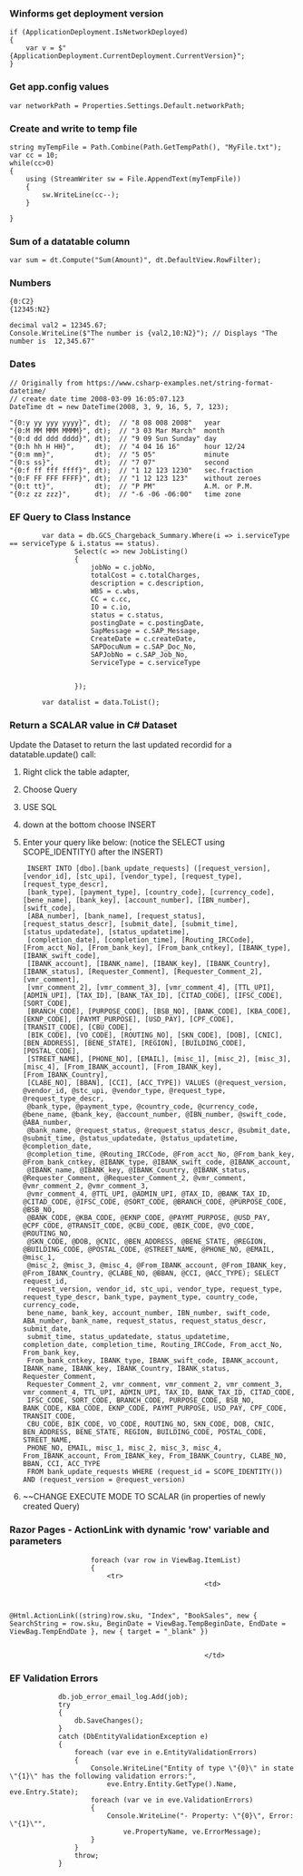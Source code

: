 ### Winforms get deployment version
    if (ApplicationDeployment.IsNetworkDeployed) 
    {
        var v = $"{ApplicationDeployment.CurrentDeployment.CurrentVersion}";
    }

### Get app.config values
    var networkPath = Properties.Settings.Default.networkPath;

### Create and write to temp file
    string myTempFile = Path.Combine(Path.GetTempPath(), "MyFile.txt");
    var cc = 10;
    while(cc>0)
    {
        using (StreamWriter sw = File.AppendText(myTempFile))
        {
            sw.WriteLine(cc--);
        }

    }
    
### Sum of a datatable column
    var sum = dt.Compute("Sum(Amount)", dt.DefaultView.RowFilter);
 
### Numbers
    {0:C2}
    {12345:N2}
    
    decimal val2 = 12345.67;
    Console.WriteLine($"The number is {val2,10:N2}"); // Displays "The number is  12,345.67"

    

### Dates
    // Originally from https://www.csharp-examples.net/string-format-datetime/
    // create date time 2008-03-09 16:05:07.123
    DateTime dt = new DateTime(2008, 3, 9, 16, 5, 7, 123);

    "{0:y yy yyy yyyy}", dt);  // "8 08 008 2008"   year
    "{0:M MM MMM MMMM}", dt);  // "3 03 Mar March"  month
    "{0:d dd ddd dddd}", dt);  // "9 09 Sun Sunday" day
    "{0:h hh H HH}",     dt);  // "4 04 16 16"      hour 12/24
    "{0:m mm}",          dt);  // "5 05"            minute
    "{0:s ss}",          dt);  // "7 07"            second
    "{0:f ff fff ffff}", dt);  // "1 12 123 1230"   sec.fraction
    "{0:F FF FFF FFFF}", dt);  // "1 12 123 123"    without zeroes
    "{0:t tt}",          dt);  // "P PM"            A.M. or P.M.
    "{0:z zz zzz}",      dt);  // "-6 -06 -06:00"   time zone

### EF Query to Class Instance

            var data = db.GCS_Chargeback_Summary.Where(i => i.serviceType == serviceType & i.status == status).
                    Select(c => new JobListing()
                    {
                        jobNo = c.jobNo,
                        totalCost = c.totalCharges,
                        description = c.description,
                        WBS = c.wbs,
                        CC = c.cc,
                        IO = c.io,
                        status = c.status,
                        postingDate = c.postingDate,
                        SapMessage = c.SAP_Message,
                        CreateDate = c.createDate,
                        SAPDocuNum = c.SAP_Doc_No,
                        SAPJobNo = c.SAP_Job_No,
                        ServiceType = c.serviceType


                    });

            var datalist = data.ToList();

### Return a SCALAR value in C# Dataset

Update the Dataset to return the last updated recordid for a datatable.update() call:
1) Right click the table adapter,
2) Choose Query
3) USE SQL
4) down at the bottom choose INSERT
5) Enter your query like below: (notice the SELECT using SCOPE_IDENTITY() after the INSERT)
         
        INSERT INTO [dbo].[bank_update_requests] ([request_version], [vendor_id], [stc_upi], [vendor_type], [request_type], [request_type_descr], 
        [bank_type], [payment_type], [country_code], [currency_code], [bene_name], [bank_key], [account_number], [IBN_number], [swift_code], 
        [ABA_number], [bank_name], [request_status], [request_status_descr], [submit_date], [submit_time], [status_updatedate], [status_updatetime], 
        [completion_date], [completion_time], [Routing_IRCCode], [From_acct_No], [From_bank_key], [From_bank_cntkey], [IBANK_type], [IBANK_swift_code], 
        [IBANK_account], [IBANK_name], [IBANK_key], [IBANK_Country], [IBANK_status], [Requester_Comment], [Requester_Comment_2], [vmr_comment], 
        [vmr_comment_2], [vmr_comment_3], [vmr_comment_4], [TTL_UPI], [ADMIN_UPI], [TAX_ID], [BANK_TAX_ID], [CITAD_CODE], [IFSC_CODE], [SORT_CODE], 
        [BRANCH_CODE], [PURPOSE_CODE], [BSB_NO], [BANK_CODE], [KBA_CODE], [EKNP_CODE], [PAYMT_PURPOSE], [USD_PAY], [CPF_CODE], [TRANSIT_CODE], [CBU_CODE], 
        [BIK_CODE], [VO_CODE], [ROUTING_NO], [SKN_CODE], [DOB], [CNIC], [BEN_ADDRESS], [BENE_STATE], [REGION], [BUILDING_CODE], [POSTAL_CODE], 
        [STREET_NAME], [PHONE_NO], [EMAIL], [misc_1], [misc_2], [misc_3], [misc_4], [From_IBANK_account], [From_IBANK_key], [From_IBANK_Country],
        [CLABE_NO], [BBAN], [CCI], [ACC_TYPE]) VALUES (@request_version, @vendor_id, @stc_upi, @vendor_type, @request_type, @request_type_descr,
        @bank_type, @payment_type, @country_code, @currency_code, @bene_name, @bank_key, @account_number, @IBN_number, @swift_code, @ABA_number,
        @bank_name, @request_status, @request_status_descr, @submit_date, @submit_time, @status_updatedate, @status_updatetime, @completion_date,
        @completion_time, @Routing_IRCCode, @From_acct_No, @From_bank_key, @From_bank_cntkey, @IBANK_type, @IBANK_swift_code, @IBANK_account, 
        @IBANK_name, @IBANK_key, @IBANK_Country, @IBANK_status, @Requester_Comment, @Requester_Comment_2, @vmr_comment, @vmr_comment_2, @vmr_comment_3, 
        @vmr_comment_4, @TTL_UPI, @ADMIN_UPI, @TAX_ID, @BANK_TAX_ID, @CITAD_CODE, @IFSC_CODE, @SORT_CODE, @BRANCH_CODE, @PURPOSE_CODE, @BSB_NO, 
        @BANK_CODE, @KBA_CODE, @EKNP_CODE, @PAYMT_PURPOSE, @USD_PAY, @CPF_CODE, @TRANSIT_CODE, @CBU_CODE, @BIK_CODE, @VO_CODE, @ROUTING_NO,
        @SKN_CODE, @DOB, @CNIC, @BEN_ADDRESS, @BENE_STATE, @REGION, @BUILDING_CODE, @POSTAL_CODE, @STREET_NAME, @PHONE_NO, @EMAIL, @misc_1,
        @misc_2, @misc_3, @misc_4, @From_IBANK_account, @From_IBANK_key, @From_IBANK_Country, @CLABE_NO, @BBAN, @CCI, @ACC_TYPE); SELECT request_id, 
        request_version, vendor_id, stc_upi, vendor_type, request_type, request_type_descr, bank_type, payment_type, country_code, currency_code,
        bene_name, bank_key, account_number, IBN_number, swift_code, ABA_number, bank_name, request_status, request_status_descr, submit_date, 
        submit_time, status_updatedate, status_updatetime, completion_date, completion_time, Routing_IRCCode, From_acct_No, From_bank_key, 
        From_bank_cntkey, IBANK_type, IBANK_swift_code, IBANK_account, IBANK_name, IBANK_key, IBANK_Country, IBANK_status, Requester_Comment, 
        Requester_Comment_2, vmr_comment, vmr_comment_2, vmr_comment_3, vmr_comment_4, TTL_UPI, ADMIN_UPI, TAX_ID, BANK_TAX_ID, CITAD_CODE, 
        IFSC_CODE, SORT_CODE, BRANCH_CODE, PURPOSE_CODE, BSB_NO, BANK_CODE, KBA_CODE, EKNP_CODE, PAYMT_PURPOSE, USD_PAY, CPF_CODE, TRANSIT_CODE, 
        CBU_CODE, BIK_CODE, VO_CODE, ROUTING_NO, SKN_CODE, DOB, CNIC, BEN_ADDRESS, BENE_STATE, REGION, BUILDING_CODE, POSTAL_CODE, STREET_NAME, 
        PHONE_NO, EMAIL, misc_1, misc_2, misc_3, misc_4, From_IBANK_account, From_IBANK_key, From_IBANK_Country, CLABE_NO, BBAN, CCI, ACC_TYPE 
        FROM bank_update_requests WHERE (request_id = SCOPE_IDENTITY()) AND (request_version = @request_version)

6) ~~CHANGE EXECUTE MODE TO SCALAR (in properties of newly created Query)

### Razor Pages - ActionLink with dynamic 'row' variable and parameters
                        foreach (var row in ViewBag.ItemList)
                        {
                            <tr>
                                                    <td>
 

                                                        @Html.ActionLink((string)row.sku, "Index", "BookSales", new { SearchString = row.sku, BeginDate = ViewBag.TempBeginDate, EndDate = ViewBag.TempEndDate }, new { target = "_blank" })


                                                    </td>

### EF Validation Errors

                db.job_error_email_log.Add(job);
                try
                {
                    db.SaveChanges();
                }
                catch (DbEntityValidationException e)
                {
                    foreach (var eve in e.EntityValidationErrors)
                    {
                        Console.WriteLine("Entity of type \"{0}\" in state \"{1}\" has the following validation errors:",
                            eve.Entry.Entity.GetType().Name, eve.Entry.State);
                        foreach (var ve in eve.ValidationErrors)
                        {
                            Console.WriteLine("- Property: \"{0}\", Error: \"{1}\"",
                                ve.PropertyName, ve.ErrorMessage);
                        }
                    }
                    throw;
                }
